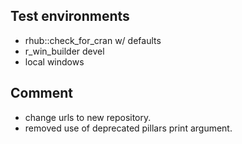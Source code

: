 ## Test environments
* rhub::check_for_cran w/ defaults
* r_win_builder devel
* local windows

## Comment
* change urls to new repository.
* removed use of deprecated pillars print argument.